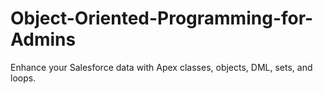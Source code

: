 # Object-Oriented-Programming-for-Admins
Enhance your Salesforce data with Apex classes, objects, DML, sets, and loops.
